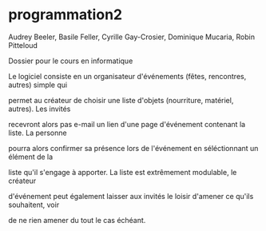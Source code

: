 # programmation2

Audrey Beeler, Basile Feller, Cyrille Gay-Crosier, Dominique Mucaria, Robin Pitteloud

Dossier pour le cours en informatique

Le logiciel consiste en un organisateur d&#39;événements (fêtes, rencontres, autres) simple qui

permet au créateur de choisir une liste d&#39;objets (nourriture, matériel, autres). Les invités

recevront alors pas e-mail un lien d&#39;une page d&#39;événement contenant la liste. La personne

pourra alors confirmer sa présence lors de l&#39;événement en séléctionnant un élément de la

liste qu&#39;il s&#39;engage à apporter. La liste est extrêmement modulable, le créateur

d&#39;événement peut également laisser aux invités le loisir d&#39;amener ce qu&#39;ils souhaitent, voir

de ne rien amener du tout le cas échéant.
